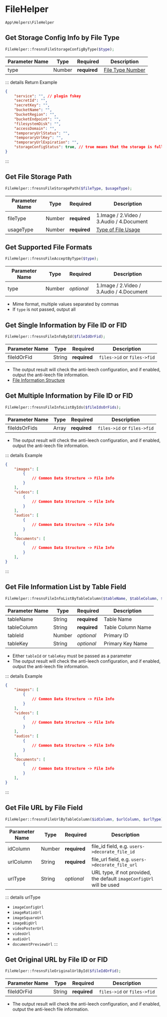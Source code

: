 # FileHelper

`App\Helpers\FileHelper`

## Get Storage Config Info by File Type

```php
FileHelper::fresnsFileStorageConfigByType($type);
```
| Parameter Name | Type | Required | Description |
| --- | --- | --- | --- |
| type | Number | **required** | [File Type Number](../../database/numbered-description.md#file-type) |

::: details Return Example
```json
{
    "service": "", // plugin fskey
    "secretId": "",
    "secretKey": "",
    "bucketName": "",
    "bucketRegion": "",
    "bucketEndpoint": "",
    "filesystemDisk": "",
    "accessDomain": "",
    "temporaryUrlStatus": "",
    "temporaryUrlKey": "",
    "temporaryUrlExpiration": "",
    "storageConfigStatus": true, // true means that the storage is fully configured
}
```
:::

## Get File Storage Path

```php
FileHelper::fresnsFileStoragePath($fileType, $usageType);
```
| Parameter Name | Type | Required | Description |
| --- | --- | --- | --- |
| fileType | Number | **required** | 1.Image / 2.Video / 3.Audio / 4.Document |
| usageType | Number | **required** | [Type of File Usage](../../database/numbered-description.md#type-of-file-usage) |

## Get Supported File Formats

```php
FileHelper::fresnsFileAcceptByType($type);
```
| Parameter Name | Type | Required | Description |
| --- | --- | --- | --- |
| type | Number | *optional* | 1.Image / 2.Video / 3.Audio / 4.Document |

- Mime format, multiple values separated by commas
- If `type` is not passed, output all

## Get Single Information by File ID or FID

```php
FileHelper::fresnsFileInfoById($fileIdOrFid);
```
| Parameter Name | Type | Required | Description |
| --- | --- | --- | --- |
| fileIdOrFid | String | **required** | `files->id` or `files->fid` |

- The output result will check the anti-leech configuration, and if enabled, output the anti-leech file information.
- [File Information Structure](../../extensions/storage.md#file-information-structure)

## Get Multiple Information by File ID or FID

```php
FileHelper::fresnsFileInfoListByIds($fileIdsOrFids);
```
| Parameter Name | Type | Required | Description |
| --- | --- | --- | --- |
| fileIdsOrFids | Array | **required** | `files->id` or `files->fid` |

- The output result will check the anti-leech configuration, and if enabled, output the anti-leech file information.

::: details Example
```json
{
    "images": [
        {
            // Common Data Structure -> File Info
        }
    ],
    "videos": [
        {
            // Common Data Structure -> File Info
        }
    ],
    "audios": [
        {
            // Common Data Structure -> File Info
        }
    ],
    "documents": [
        {
            // Common Data Structure -> File Info
        }
    ],
}
```
:::

## Get File Information List by Table Field

```php
FileHelper::fresnsFileInfoListByTableColumn($tableName, $tableColumn, $tableId, $tableKey);
```
| Parameter Name | Type | Required | Description |
| --- | --- | --- | --- |
| tableName | String | **required** | Table Name |
| tableColumn | String | **required** | Table Column Name |
| tableId | Number | *optional* | Primary ID |
| tableKey | String | *optional* | Primary Key Name |

- Either `tableId` or `tableKey` must be passed as a parameter
- The output result will check the anti-leech configuration, and if enabled, output the anti-leech file information.

::: details Example
```json
{
    "images": [
        {
            // Common Data Structure -> File Info
        }
    ],
    "videos": [
        {
            // Common Data Structure -> File Info
        }
    ],
    "audios": [
        {
            // Common Data Structure -> File Info
        }
    ],
    "documents": [
        {
            // Common Data Structure -> File Info
        }
    ],
}
```
:::

## Get File URL by File Field

```php
FileHelper::fresnsFileUrlByTableColumn($idColumn, $urlColumn, $urlType);
```
| Parameter Name | Type | Required | Description |
| --- | --- | --- | --- |
| idColumn | Number | **required** | file_id field, e.g. `users->decorate_file_id` |
| urlColumn | String | **required** | file_url field, e.g. `users->decorate_file_url` |
| urlType | String | *optional* | URL type, if not provided, the default `imageConfigUrl` will be used |

::: details urlType
- `imageConfigUrl`
- `imageRatioUrl`
- `imageSquareUrl`
- `imageBigUrl`
- `videoPosterUrl`
- `videoUrl`
- `audioUrl`
- `documentPreviewUrl`
:::

## Get Original URL by File ID or FID

```php
FileHelper::fresnsFileOriginalUrlById($fileIdOrFid);
```
| Parameter Name | Type | Required | Description |
| --- | --- | --- | --- |
| fileIdOrFid | String | **required** | `files->id` or `files->fid` |

- The output result will check the anti-leech configuration, and if enabled, output the anti-leech file information.
